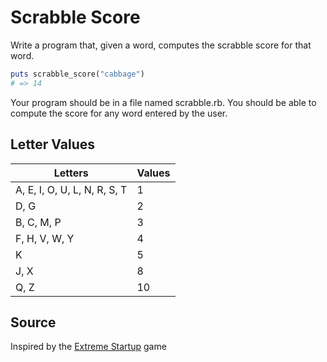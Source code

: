 # Scrabble Score

Write a program that, given a word, computes the scrabble score for that word.

```ruby
puts scrabble_score("cabbage")
# => 14
```

Your program should be in a file named scrabble.rb. You should be able to compute the score for any word entered by the user.

## Letter Values

| Letters                      | Values |      
| -----------------------------|:-------|
| A, E, I, O, U, L, N, R, S, T | 1      |
| D, G                         | 2      |
| B, C, M, P                   | 3      |
| F, H, V, W, Y                | 4      |
| K                            | 5      |
| J, X                         | 8      |
| Q, Z                         | 10     |

## Source
Inspired by the [Extreme Startup](https://github.com/rchatley/extreme_startup) game